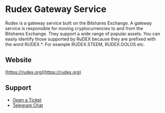 # Rudex Gateway Service

Rudex is a gateway service built on the Bitshares Exchange. A gateway service is responsible for moving cryptocurrencies to and from the Bitshares Exchange. They support a wide range of popular assets. You can easily identify those supported by RuDEX because they are prefixed with the word RUDEX.*. For example RUDEX.STEEM, RUDEX.GOLOS etc.

## Website
[https://rudex.org](https://rudex.org)

## Support
- [Open a Ticket](https://rudex.freshdesk.com)
- [Telegram Chat](https://t.me/DBXChainDEX_RU)
